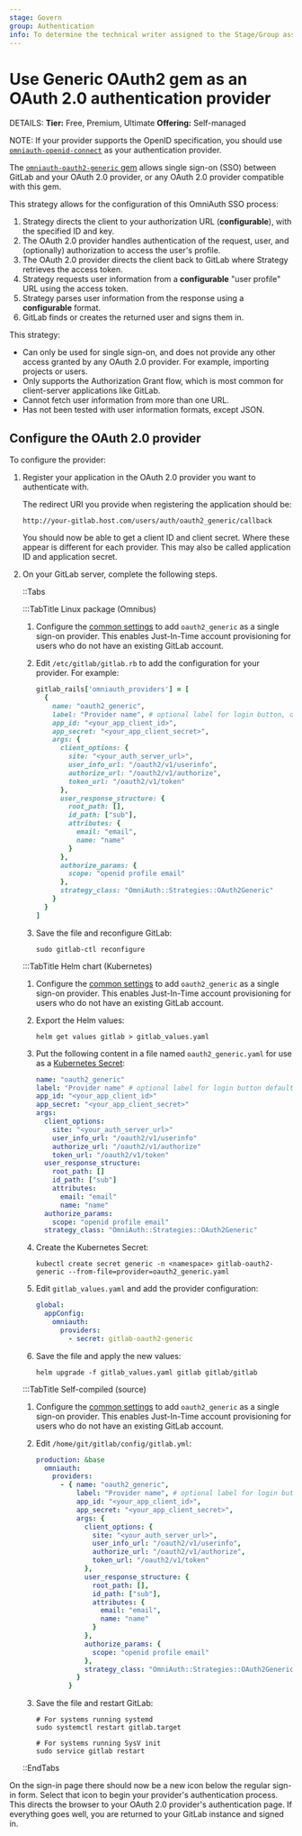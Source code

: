 ```yaml
---
stage: Govern
group: Authentication
info: To determine the technical writer assigned to the Stage/Group associated with this page, see https://handbook.gitlab.com/handbook/product/ux/technical-writing/#assignments
---
```


# Use Generic OAuth2 gem as an OAuth 2.0 authentication provider 

DETAILS:
**Tier:** Free, Premium, Ultimate
**Offering:** Self-managed

NOTE:
If your provider supports the OpenID specification, you should use [`omniauth-openid-connect`](../administration/auth/oidc.md) as your authentication provider.

The [`omniauth-oauth2-generic` gem](https://gitlab.com/satorix/omniauth-oauth2-generic) allows single sign-on (SSO) between GitLab
and your OAuth 2.0 provider, or any OAuth 2.0 provider compatible with this gem.

This strategy allows for the configuration of this OmniAuth SSO process:

1. Strategy directs the client to your authorization URL (**configurable**), with
   the specified ID and key.
1. The OAuth 2.0 provider handles authentication of the request, user, and (optionally)
   authorization to access the user's profile.
1. The OAuth 2.0 provider directs the client back to GitLab where Strategy
   retrieves the access token.
1. Strategy requests user information from a **configurable** "user profile"
   URL using the access token.
1. Strategy parses user information from the response using a **configurable**
   format.
1. GitLab finds or creates the returned user and signs them in.

This strategy:

- Can only be used for single sign-on, and does not provide any other access
  granted by any OAuth 2.0 provider. For example, importing projects or users.
- Only supports the Authorization Grant flow, which is most common for client-server
  applications like GitLab.
- Cannot fetch user information from more than one URL.
- Has not been tested with user information formats, except JSON.

## Configure the OAuth 2.0 provider

To configure the provider:

1. Register your application in the OAuth 2.0 provider you want to authenticate with.

   The redirect URI you provide when registering the application should be:

   ```plaintext
   http://your-gitlab.host.com/users/auth/oauth2_generic/callback
   ```

   You should now be able to get a client ID and client secret. Where these
   appear is different for each provider. This may also be called application ID
   and application secret.

1. On your GitLab server, complete the following steps.

   ::Tabs

   :::TabTitle Linux package (Omnibus)

   1. Configure the [common settings](omniauth.md#configure-common-settings)
      to add `oauth2_generic` as a single sign-on provider. This enables Just-In-Time
      account provisioning for users who do not have an existing GitLab account.
   1. Edit `/etc/gitlab/gitlab.rb` to add the configuration for your provider. For example:

      ```ruby
      gitlab_rails['omniauth_providers'] = [
        {
          name: "oauth2_generic",
          label: "Provider name", # optional label for login button, defaults to "Oauth2 Generic"
          app_id: "<your_app_client_id>",
          app_secret: "<your_app_client_secret>",
          args: {
            client_options: {
              site: "<your_auth_server_url>",
              user_info_url: "/oauth2/v1/userinfo",
              authorize_url: "/oauth2/v1/authorize",
              token_url: "/oauth2/v1/token"
            },
            user_response_structure: {
              root_path: [],
              id_path: ["sub"],
              attributes: {
                email: "email",
                name: "name"
              }
            },
            authorize_params: {
              scope: "openid profile email"
            },
            strategy_class: "OmniAuth::Strategies::OAuth2Generic"
          }
        }
      ]
      ```

   1. Save the file and reconfigure GitLab:

      ```shell
      sudo gitlab-ctl reconfigure
      ```

   :::TabTitle Helm chart (Kubernetes)

   1. Configure the [common settings](omniauth.md#configure-common-settings)
      to add `oauth2_generic` as a single sign-on provider. This enables Just-In-Time
      account provisioning for users who do not have an existing GitLab account.
   1. Export the Helm values:

      ```shell
      helm get values gitlab > gitlab_values.yaml
      ```

   1. Put the following content in a file named `oauth2_generic.yaml` for use as a
      [Kubernetes Secret](https://docs.gitlab.com/charts/charts/globals.html#providers):

      ```yaml
      name: "oauth2_generic"
      label: "Provider name" # optional label for login button defaults to "Oauth2 Generic"
      app_id: "<your_app_client_id>"
      app_secret: "<your_app_client_secret>"
      args:
        client_options:
          site: "<your_auth_server_url>"
          user_info_url: "/oauth2/v1/userinfo"
          authorize_url: "/oauth2/v1/authorize"
          token_url: "/oauth2/v1/token"
        user_response_structure:
          root_path: []
          id_path: ["sub"]
          attributes:
            email: "email"
            name: "name"
        authorize_params:
          scope: "openid profile email"
        strategy_class: "OmniAuth::Strategies::OAuth2Generic"
      ```

   1. Create the Kubernetes Secret:

      ```shell
      kubectl create secret generic -n <namespace> gitlab-oauth2-generic --from-file=provider=oauth2_generic.yaml
      ```

   1. Edit `gitlab_values.yaml` and add the provider configuration:

      ```yaml
      global:
        appConfig:
          omniauth:
            providers:
              - secret: gitlab-oauth2-generic
      ```

   1. Save the file and apply the new values:

      ```shell
      helm upgrade -f gitlab_values.yaml gitlab gitlab/gitlab
      ```

   :::TabTitle Self-compiled (source)

   1. Configure the [common settings](omniauth.md#configure-common-settings)
      to add `oauth2_generic` as a single sign-on provider. This enables Just-In-Time
      account provisioning for users who do not have an existing GitLab account.
   1. Edit `/home/git/gitlab/config/gitlab.yml`:

      ```yaml
      production: &base
        omniauth:
          providers:
            - { name: "oauth2_generic",
                label: "Provider name", # optional label for login button, defaults to "Oauth2 Generic"
                app_id: "<your_app_client_id>",
                app_secret: "<your_app_client_secret>",
                args: {
                  client_options: {
                    site: "<your_auth_server_url>",
                    user_info_url: "/oauth2/v1/userinfo",
                    authorize_url: "/oauth2/v1/authorize",
                    token_url: "/oauth2/v1/token"
                  },
                  user_response_structure: {
                    root_path: [],
                    id_path: ["sub"],
                    attributes: {
                      email: "email",
                      name: "name"
                    }
                  },
                  authorize_params: {
                    scope: "openid profile email"
                  },
                  strategy_class: "OmniAuth::Strategies::OAuth2Generic"
                }
              }
      ```

   1. Save the file and restart GitLab:

      ```shell
      # For systems running systemd
      sudo systemctl restart gitlab.target

      # For systems running SysV init
      sudo service gitlab restart
      ```

   ::EndTabs

On the sign-in page there should now be a new icon below the regular sign-in
form. Select that icon to begin your provider's authentication process. This
directs the browser to your OAuth 2.0 provider's authentication page. If
everything goes well, you are returned to your GitLab instance and
signed in.
